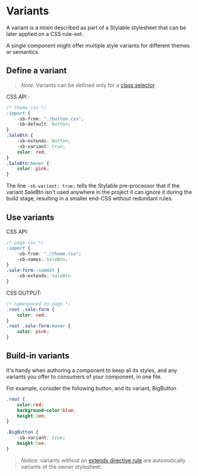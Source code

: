 
# Variants

A variant is a mixin described as part of a Stylable stylesheet that can be later applied on a CSS rule-set.

A single component might offer multiple style variants for different themes or semantics.

## Define a variant

> *Note*: Variants can be defined only for a [class selector](./class-selectors.md).

CSS API :
```css
/* theme.css */
:import {
    -sb-from: "./button.css";
    -sb-default: Button;
}
.SaleBtn {
    -sb-extends: Button;
    -sb-variant: true;
    color: red;
}
.SaleBtn:hover {
    color: pink;
}
```

The line `-sb-variant: true;` tells the Stylable pre-processor that if the variant SaleBtn isn't used anywhere in the project it can ignore it during the build stage, resulting in a smaller end-CSS without redundant rules.

## Use variants

CSS API:
```css
/* page.css */
:import {
    -sb-from: "./theme.css";
    -sb-names: SaleBtn;
}
.sale-form::submit {
    -sb-extends: SaleBtn
}
```

CSS OUTPUT:
```css
/* namespaced to page */
.root .sale-form {
    color: red;
}
.root .sale-form:hover {
    color: pink;
}
```


## Build-in variants

It's handy when authoring a component to keep all its styles, and any variants you offer to consumers of your component, in one file.

For example, consider the following button, and its variant, BigButton

```css
.root {
    color:red;
    background-color:blue;
    height:2em;
}

.BigButton {
    -sb-variant: true;
    height:5em;
}
```

> *Notice:* variants without an [extends directive rule](./extend-stylesheet.md) are automatically variants of the owner stylesheet.
